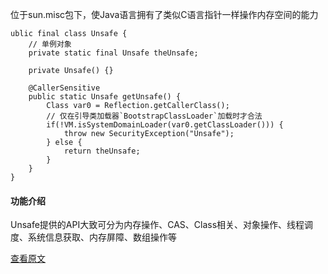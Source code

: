位于sun.misc包下，使Java语言拥有了类似C语言指针一样操作内存空间的能力

```
ublic final class Unsafe {
	// 单例对象
	private static final Unsafe theUnsafe;

	private Unsafe() {}

	@CallerSensitive
	public static Unsafe getUnsafe() {
		Class var0 = Reflection.getCallerClass();
		// 仅在引导类加载器`BootstrapClassLoader`加载时才合法
		if(!VM.isSystemDomainLoader(var0.getClassLoader())) {    
			throw new SecurityException("Unsafe");
		} else {
		    return theUnsafe;
		}
	}
}
```

#### 功能介绍
Unsafe提供的API大致可分为内存操作、CAS、Class相关、对象操作、线程调度、系统信息获取、内存屏障、数组操作等

[查看原文](https://mp.weixin.qq.com/s/h3MB8p0sEA7VnrMXFq9NBA)